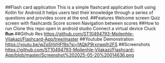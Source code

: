 ##Flash card application
This is a simple flashcard application built using Kotlin for Android.It helps users test their knowledge through a series of questions and provides score at the end.
##Features
Welcome screen
Quiz screen with flashcards
Score screen
Navigation between scores
##How to run
Clone this repo
open in android studio
Connect a virtual device
Cluck **Run**
##Github   Res
https://github.com/ST10494793-Mpilenhle-Vilakazi/Flashcard-App/tree/master
##Youtube Demonstration
https://youtu.be/wZq5hVHFf8s?si=fAQkP9rxnwplh2FS
##Screenshots
https://github.com/ST10494793-Mpilenhle-Vilakazi/Flashcard-App/blob/master/Screenshot%202025-05-20%20014636.png

